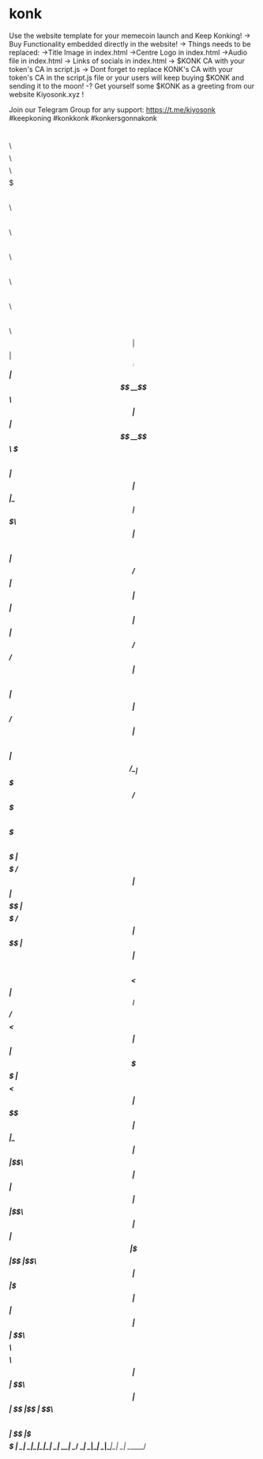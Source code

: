 # konk
Use the website template for your memecoin launch and Keep Konking!
-> Buy Functionality embedded directly in the website!
-> Things needs to be replaced:
  ->Title Image in index.html
  ->Centre Logo in index.html
  ->Audio file in index.html
  -> Links of socials in index.html
  -> $KONK CA with your token's CA in script.js
-> Dont forget to replace KONK's CA with your token's CA in the script.js file or your users will keep buying $KONK and sending it to the moon!
-? Get yourself some $KONK as a greeting from our website Kiyosonk.xyz !

Join our Telegram Group for any support: https://t.me/kiyosonk
#keepkoning #konkkonk #konkersgonnakonk


$$\   $$\ $$$$$$$$\ $$$$$$$$\ $$$$$$$\        $$\   $$\  $$$$$$\  $$\   $$\ $$\   $$\ $$$$$$\ $$\   $$\  $$$$$$\  
$$ | $$  |$$  _____|$$  _____|$$  __$$\       $$ | $$  |$$  __$$\ $$$\  $$ |$$ | $$  |\_$$  _|$$$\  $$ |$$  __$$\ 
$$ |$$  / $$ |      $$ |      $$ |  $$ |      $$ |$$  / $$ /  $$ |$$$$\ $$ |$$ |$$  /   $$ |  $$$$\ $$ |$$ /  \__|
$$$$$  /  $$$$$\    $$$$$\    $$$$$$$  |      $$$$$  /  $$ |  $$ |$$ $$\$$ |$$$$$  /    $$ |  $$ $$\$$ |$$ |$$$$\ 
$$  $$<   $$  __|   $$  __|   $$  ____/       $$  $$<   $$ |  $$ |$$ \$$$$ |$$  $$<     $$ |  $$ \$$$$ |$$ |\_$$ |
$$ |\$$\  $$ |      $$ |      $$ |            $$ |\$$\  $$ |  $$ |$$ |\$$$ |$$ |\$$\    $$ |  $$ |\$$$ |$$ |  $$ |
$$ | \$$\ $$$$$$$$\ $$$$$$$$\ $$ |            $$ | \$$\  $$$$$$  |$$ | \$$ |$$ | \$$\ $$$$$$\ $$ | \$$ |\$$$$$$  |
\__|  \__|\________|\________|\__|            \__|  \__| \______/ \__|  \__|\__|  \__|\______|\__|  \__| \______/ 
                                                                                                                  
                                                                                                                  
                                                                                                                  
